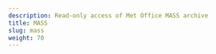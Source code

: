 ```yaml
---
description: Read-only access of Met Office MASS archive 
title: MASS
slug: mass
weight: 70
---
```

